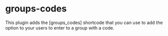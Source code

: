 # groups-codes
This plugin adds the [groups_codes] shortcode that you can use to add the option to your users to enter to a group with a code.
